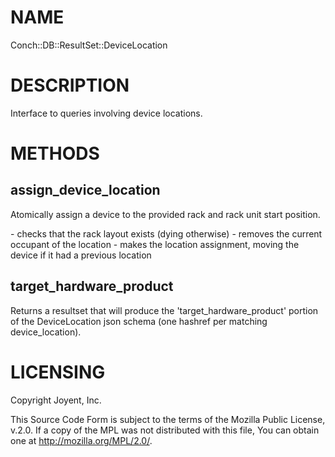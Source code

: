 # NAME

Conch::DB::ResultSet::DeviceLocation

# DESCRIPTION

Interface to queries involving device locations.

# METHODS

## assign\_device\_location

Atomically assign a device to the provided rack and rack unit start position.

\- checks that the rack layout exists (dying otherwise)
\- removes the current occupant of the location
\- makes the location assignment, moving the device if it had a previous location

## target\_hardware\_product

Returns a resultset that will produce the 'target\_hardware\_product' portion of the
DeviceLocation json schema (one hashref per matching device\_location).

# LICENSING

Copyright Joyent, Inc.

This Source Code Form is subject to the terms of the Mozilla Public License,
v.2.0. If a copy of the MPL was not distributed with this file, You can obtain
one at http://mozilla.org/MPL/2.0/.
